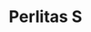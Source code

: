 ---
title: Perlitas S
date: 
draft: false

# descripcion
description : Cadena de plata

materials: Plata 925

color: Plateado

dimensions: 44cm largo

code: 04-12-0544

type: "Colgantes"

categories: []

price: $8.550,00

# Images
# first image will be shown in the product page
images:
  # - image: "images/path_to_image"
  # La ubicacion de las imagenes es imagenes/Colgantes/Colgantes.Cadenas/04-12-0544-perlitas-s
  - image: "./images/colgantes/cadenas/04-12-0544_a.JPG"
  - image: "./images/colgantes/cadenas/04-12-0544_b.JPG"
---